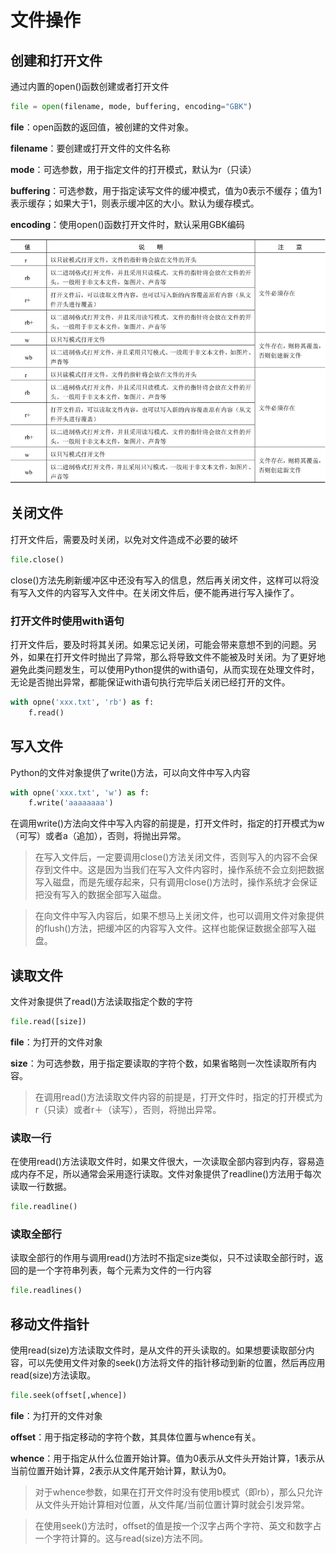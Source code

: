 # 文件操作

## 创建和打开文件

通过内置的open()函数创建或者打开文件

```python
file = open(filename, mode, buffering, encoding="GBK")
```

**file**：open函数的返回值，被创建的文件对象。

**filename**：要创建或打开文件的文件名称

**mode**：可选参数，用于指定文件的打开模式，默认为r（只读）

**buffering**：可选参数，用于指定读写文件的缓冲模式，值为0表示不缓存；值为1表示缓存；如果大于1，则表示缓冲区的大小。默认为缓存模式。

**encoding**：使用open()函数打开文件时，默认采用GBK编码

![image-20221127175621735](文件操作.assets/image-20221127175621735.png)

## 关闭文件

打开文件后，需要及时关闭，以免对文件造成不必要的破坏

```python
file.close()
```

close()方法先刷新缓冲区中还没有写入的信息，然后再关闭文件，这样可以将没有写入文件的内容写入文件中。在关闭文件后，便不能再进行写入操作了。

### 打开文件时使用with语句

打开文件后，要及时将其关闭。如果忘记关闭，可能会带来意想不到的问题。另外，如果在打开文件时抛出了异常，那么将导致文件不能被及时关闭。为了更好地避免此类问题发生，可以使用Python提供的with语句，从而实现在处理文件时，无论是否抛出异常，都能保证with语句执行完毕后关闭已经打开的文件。

```python
with opne('xxx.txt', 'rb') as f:
    f.read()
```

## 写入文件

Python的文件对象提供了write()方法，可以向文件中写入内容

```python
with opne('xxx.txt', 'w') as f:
    f.write('aaaaaaaa')
```

在调用write()方法向文件中写入内容的前提是，打开文件时，指定的打开模式为w（可写）或者a（追加），否则，将抛出异常。

> 在写入文件后，一定要调用close()方法关闭文件，否则写入的内容不会保存到文件中。这是因为当我们在写入文件内容时，操作系统不会立刻把数据写入磁盘，而是先缓存起来，只有调用close()方法时，操作系统才会保证把没有写入的数据全部写入磁盘。

> 在向文件中写入内容后，如果不想马上关闭文件，也可以调用文件对象提供的flush()方法，把缓冲区的内容写入文件。这样也能保证数据全部写入磁盘。

## 读取文件

文件对象提供了read()方法读取指定个数的字符

```python
file.read([size])
```

**file**：为打开的文件对象

**size**：为可选参数，用于指定要读取的字符个数，如果省略则一次性读取所有内容。

> 在调用read()方法读取文件内容的前提是，打开文件时，指定的打开模式为r（只读）或者r＋（读写），否则，将抛出异常。

### 读取一行

在使用read()方法读取文件时，如果文件很大，一次读取全部内容到内存，容易造成内存不足，所以通常会采用逐行读取。文件对象提供了readline()方法用于每次读取一行数据。

```python
file.readline()
```

### 读取全部行

读取全部行的作用与调用read()方法时不指定size类似，只不过读取全部行时，返回的是一个字符串列表，每个元素为文件的一行内容

```python
file.readlines()
```



## 移动文件指针

使用read(size)方法读取文件时，是从文件的开头读取的。如果想要读取部分内容，可以先使用文件对象的seek()方法将文件的指针移动到新的位置，然后再应用read(size)方法读取。

```python
file.seek(offset[,whence])
```

**file**：为打开的文件对象

**offset**：用于指定移动的字符个数，其具体位置与whence有关。

**whence**：用于指定从什么位置开始计算。值为0表示从文件头开始计算，1表示从当前位置开始计算，2表示从文件尾开始计算，默认为0。

> 对于whence参数，如果在打开文件时没有使用b模式（即rb），那么只允许从文件头开始计算相对位置，从文件尾/当前位置计算时就会引发异常。

>  在使用seek()方法时，offset的值是按一个汉字占两个字符、英文和数字占一个字符计算的。这与read(size)方法不同。